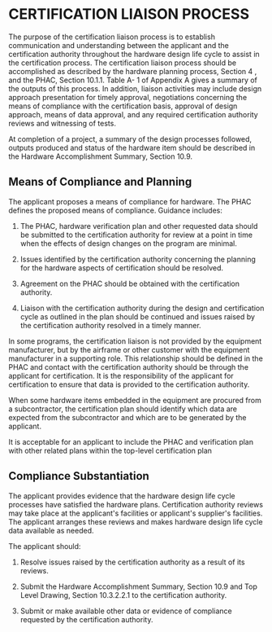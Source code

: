 # CERTIFICATION LIAISON PROCESS

The purpose of the certification liaison process is to establish communication and understanding between the applicant and the certification authority throughout the hardware design life cycle to assist in the certification process. The certification liaison process should be accomplished as described by the hardware planning process, Section 4 , and the PHAC, Section 10.1.1. Table A- 1 of Appendix A gives a summary of the outputs of this process. In addition, liaison activities may include design approach presentation for timely approval, negotiations concerning the means of compliance with the certification basis, approval of design approach, means of data approval, and any required certification authority reviews and witnessing of tests.

At completion of a project, a summary of the design processes followed, outputs produced and status of the hardware item should be described in the Hardware Accomplishment Summary, Section 10.9.

## Means of Compliance and Planning

The applicant proposes a means of compliance for hardware. The PHAC defines the proposed means of compliance. Guidance includes:

1. The PHAC, hardware verification plan and other requested data should be submitted to the certification authority for review at a point in time when the effects of design changes on the program are minimal.

2. Issues identified by the certification authority concerning the planning for the hardware aspects of certification should be resolved.

3. Agreement on the PHAC should be obtained with the certification authority.

4. Liaison with the certification authority during the design and certification cycle as outlined in the plan should be continued and issues raised by the certification authority resolved in a timely manner.

In some programs, the certification liaison is not provided by the equipment manufacturer, but by the airframe or other customer with the equipment manufacturer in a supporting role. This relationship should be defined in the PHAC and contact with the certification authority should be through the applicant for certification. It is the responsibility of the applicant for certification to ensure that data is provided to the certification authority.

When some hardware items embedded in the equipment are procured from a subcontractor, the certification plan should identify which data are expected from the subcontractor and which are to be generated by the applicant.

It is acceptable for an applicant to include the PHAC and verification plan with other related plans within the top-level certification plan

## Compliance Substantiation

The applicant provides evidence that the hardware design life cycle processes have satisfied the hardware plans. Certification authority reviews may take place at the applicant's facilities or applicant's supplier's facilities. The applicant arranges these reviews and makes hardware design life cycle data available as needed.

The applicant should:

1. Resolve issues raised by the certification authority as a result of its reviews.

2. Submit the Hardware Accomplishment Summary, Section 10.9 and Top Level Drawing, Section 10.3.2.2.1 to the certification authority.

3. Submit or make available other data or evidence of compliance requested by the certification authority.
